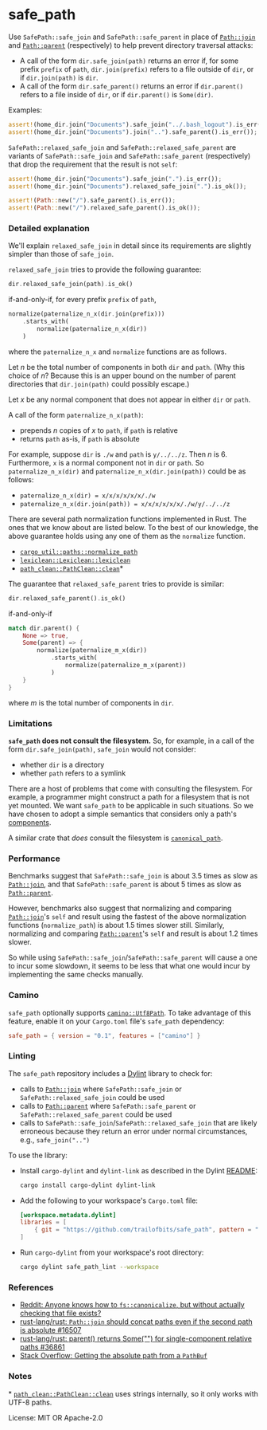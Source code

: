 # safe_path

Use `SafePath::safe_join` and `SafePath::safe_parent` in place of [`Path::join`] and
[`Path::parent`] (respectively) to help prevent directory traversal attacks:

* A call of the form `dir.safe_join(path)` returns an error if, for some prefix `prefix` of
  `path`, `dir.join(prefix)` refers to a file outside of `dir`, or if `dir.join(path)` is `dir`.
* A call of the form `dir.safe_parent()` returns an error if `dir.parent()` refers to a file
  inside of `dir`, or if `dir.parent()` is `Some(dir)`.

Examples:
```rust
assert!(home_dir.join("Documents").safe_join("../.bash_logout").is_err());
assert!(home_dir.join("Documents").join("..").safe_parent().is_err());
```

`SafePath::relaxed_safe_join` and `SafePath::relaxed_safe_parent` are variants of
`SafePath::safe_join` and `SafePath::safe_parent` (respectively) that drop the requirement
that the result is not `self`:
```rust
assert!(home_dir.join("Documents").safe_join(".").is_err());
assert!(home_dir.join("Documents").relaxed_safe_join(".").is_ok());

assert!(Path::new("/").safe_parent().is_err());
assert!(Path::new("/").relaxed_safe_parent().is_ok());
```

### Detailed explanation

We'll explain `relaxed_safe_join` in detail since its requirements are slightly simpler than
those of `safe_join`.

`relaxed_safe_join` tries to provide the following guarantee:
```rust
dir.relaxed_safe_join(path).is_ok()
```
if-and-only-if, for every prefix `prefix` of `path`,
```rust
normalize(paternalize_n_x(dir.join(prefix)))
    .starts_with(
        normalize(paternalize_n_x(dir))
    )
```
where the `paternalize_n_x` and `normalize` functions are as follows.

Let *n* be the total number of components in both `dir` and `path`. (Why this choice of *n*?
Because this is an upper bound on the number of parent directories that `dir.join(path)`
could possibly escape.)

Let *x* be any normal component that does not appear in either `dir` or `path`.

A call of the form `paternalize_n_x(path)`:
* prepends *n* copies of *x* to `path`, if `path` is relative
* returns `path` as-is, if `path` is absolute

For example, suppose `dir` is `./w` and `path` is `y/../../z`. Then *n* is 6. Furthermore, `x`
is a normal component not in `dir` or `path`. So `paternalize_n_x(dir)` and
`paternalize_n_x(dir.join(path))` could be as follows:
* `paternalize_n_x(dir) = x/x/x/x/x/x/./w`
* `paternalize_n_x(dir.join(path)) = x/x/x/x/x/x/./w/y/../../z`

There are several path normalization functions implemented in Rust. The ones that we know about
are listed below. To the best of our knowledge, the above guarantee holds using any one of them
as the `normalize` function.
* [`cargo_util::paths::normalize_path`]
* [`lexiclean::Lexiclean::lexiclean`]
* [`path_clean::PathClean::clean`]\*

The guarantee that `relaxed_safe_parent` tries to provide is similar:
```rust
dir.relaxed_safe_parent().is_ok()
```
if-and-only-if
```rust
match dir.parent() {
    None => true,
    Some(parent) => {
        normalize(paternalize_m_x(dir))
            .starts_with(
                normalize(paternalize_m_x(parent))
            )
    }
}
```
where *m* is the total number of components in `dir`.

### Limitations

**`safe_path` does not consult the filesystem.** So, for example, in a call of the form
`dir.safe_join(path)`, `safe_join` would not consider:

* whether `dir` is a directory
* whether `path` refers to a symlink

There are a host of problems that come with consulting the filesystem. For example, a
programmer might construct a path for a filesystem that is not yet mounted. We want `safe_path`
to be applicable in such situations. So we have chosen to adopt a simple semantics that
considers only a path's [components].

A similar crate that *does* consult the filesystem is [`canonical_path`].

### Performance

Benchmarks suggest that `SafePath::safe_join` is about 3.5 times as slow as [`Path::join`],
and that `SafePath::safe_parent` is about 5 times as slow as [`Path::parent`].

However, benchmarks also suggest that normalizing and comparing [`Path::join`]'s `self` and
result using the fastest of the above normalization functions (`normalize_path`) is about 1.5
times slower still. Similarly, normalizing and comparing [`Path::parent`]'s `self` and result is
about 1.2 times slower.

So while using `SafePath::safe_join`/`SafePath::safe_parent` will cause a one to incur some
slowdown, it seems to be less that what one would incur by implementing the same checks
manually.

### Camino

`safe_path` optionally supports [`camino::Utf8Path`]. To take advantage of this feature, enable
it on your `Cargo.toml` file's `safe_path` dependency:
```toml
safe_path = { version = "0.1", features = ["camino"] }
```

### Linting

The `safe_path` repository includes a [Dylint] library to check for:

* calls to [`Path::join`] where `SafePath::safe_join` or `SafePath::relaxed_safe_join` could be
  used
* calls to [`Path::parent`] where `SafePath::safe_parent` or `SafePath::relaxed_safe_parent` could
  be used
* calls to `SafePath::safe_join`/`SafePath::relaxed_safe_join` that are likely erroneous because
  they return an error under normal circumstances, e.g., `safe_join("..")`

To use the library:

* Install `cargo-dylint` and `dylint-link` as described in the Dylint [README]:
  ```sh
  cargo install cargo-dylint dylint-link
  ```
* Add the following to your workspace's `Cargo.toml` file:
  ```toml
  [workspace.metadata.dylint]
  libraries = [
      { git = "https://github.com/trailofbits/safe_path", pattern = "lint" },
  ]
  ```
* Run `cargo-dylint` from your workspace's root directory:
  ```sh
  cargo dylint safe_path_lint --workspace
  ```

### References

* [Reddit: Anyone knows how to `fs::canonicalize`, but without actually checking that file exists?](https://www.reddit.com/r/rust/comments/hkkquy/anyone_knows_how_to_fscanonicalize_but_without/)
* [rust-lang/rust: `Path::join` should concat paths even if the second path is absolute #16507](https://github.com/rust-lang/rust/issues/16507)
* [rust-lang/rust: parent() returns Some("") for single-component relative paths #36861](https://github.com/rust-lang/rust/issues/36861)
* [Stack Overflow: Getting the absolute path from a `PathBuf`](https://stackoverflow.com/questions/30511331/getting-the-absolute-path-from-a-pathbuf)

### Notes

\* [`path_clean::PathClean::clean`] uses strings internally, so it only works with UTF-8 paths.

[`camino::Utf8Path`]: https://docs.rs/camino/1.0.5/camino/struct.Utf8Path.html
[`canonical_path`]: https://docs.rs/canonical_path
[`cargo_util::paths::normalize_path`]: https://docs.rs/cargo-util/0.1.1/cargo_util/paths/fn.normalize_path.html
[components]: https://doc.rust-lang.org/std/path/enum.Component.html
[Dylint]: https://github.com/trailofbits/dylint
[`Path::join`]: https://doc.rust-lang.org/std/path/struct.Path.html#method.join
[`Path::parent`]: https://doc.rust-lang.org/std/path/struct.Path.html#method.parent
[`lexiclean::Lexiclean::lexiclean`]: https://docs.rs/lexiclean/0.0.1/lexiclean/trait.Lexiclean.html#tymethod.lexiclean
[`path_clean::PathClean::clean`]: https://docs.rs/path-clean/0.1.0/path_clean/trait.PathClean.html#tymethod.clean
[README]: https://github.com/trailofbits/dylint/blob/master/README.md

License: MIT OR Apache-2.0
